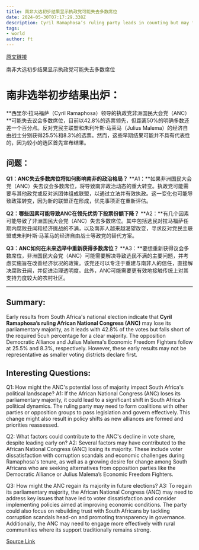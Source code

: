 ```yaml
---
title: 南非大选初步结果显示执政党可能失去多数席位
date: 2024-05-30T07:17:29.338Z
description: Cyril Ramaphosa’s ruling party leads in counting but may fall short of 50% of the vote
tags: 
- world
author: ft
---
```


[原文链接](https://ft.com/content/44c84613-0614-4c87-80e2-d6d48484c202)

南非大选初步结果显示执政党可能失去多数席位

# 南非选举初步结果出炉：

**西里尔·拉马福萨（Cyril Ramaphosa）领导的执政党非洲国民大会党（ANC）**可能失去议会多数席位，目前以42.8%的选票领先，但距离50%的明确多数还差一个百分点。反对党民主联盟和朱利叶斯·马莱马（Julius Malema）的经济自由战士分别获得25.5%和8.3%的选票。然而，这些早期结果可能并不具有代表性的，因为较小的选区首先宣布结果。

## 问题：

**Q1：ANC失去多数席位将如何影响南非的政治格局？**
**A1：**如果非洲国民大会党（ANC）失去议会多数席位，将导致南非政治动态的重大转变。执政党可能需要与其他政党或反对派团体组成联盟，以通过立法并有效执政。这一变化也可能导致政策转变，因为新的联盟正在形成，优先事项正在重新评估。

**Q2：哪些因素可能导致ANC在领先优势下投票份额下降？**
**A2：**有几个因素可能导致了非洲国民大会党（ANC）失去多数席位。其中包括选民对拉马福萨任期内腐败丑闻和经济挑战的不满，以及南非人越来越渴望改变，寻求反对党民主联盟或朱利叶斯·马莱马的经济自由战士等政党的替代方案。

**Q3：ANC如何在未来选举中重新获得多数席位？**
**A3：**要想重新获得议会多数席位，非洲国民大会党（ANC）可能需要解决导致选民不满的主要问题，并考虑实施旨在改善经济状况的政策。该党还可以专注于重建与南非人的信任，直接解决腐败丑闻，并促进治理透明度。此外，ANC可能需要更有效地接触传统上对其支持力度较大的农村社区。

---

## Summary:
Early results from South Africa's national election indicate that **Cyril Ramaphosa’s ruling African National Congress (ANC)** may lose its parliamentary majority, as it leads with 42.8% of the votes but falls short of the required 5cuh percentage for a clear majority. The opposition Democratic Alliance and Julius Malema's Economic Freedom Fighters follow at 25.5% and 8.3%, respectively. However, these early results may not be representative as smaller voting districts declare first.

## Interesting Questions:
Q1: How might the ANC's potential loss of majority impact South Africa's political landscape?
A1: If the African National Congress (ANC) loses its parliamentary majority, it could lead to a significant shift in South Africa's political dynamics. The ruling party may need to form coalitions with other parties or opposition groups to pass legislation and govern effectively. This change might also result in policy shifts as new alliances are formed and priorities reassessed.

Q2: What factors could contribute to the ANC's decline in vote share, despite leading early on?
A2: Several factors may have contributed to the African National Congress (ANC) losing its majority. These include voter dissatisfaction with corruption scandals and economic challenges during Ramaphosa's tenure, as well as a growing desire for change among South Africans who are seeking alternatives from opposition parties like the Democratic Alliance or Julius Malema’s Economic Freedom Fighters.

Q3: How might the ANC regain its majority in future elections?
A3: To regain its parliamentary majority, the African National Congress (ANC) may need to address key issues that have led to voter dissatisfaction and consider implementing policies aimed at improving economic conditions. The party could also focus on rebuilding trust with South Africans by tackling corruption scandals head-on and promoting transparency in governance. Additionally, the ANC may need to engage more effectively with rural communities where its support traditionally remains strong.

[Source Link](https://ft.com/content/44c84613-0614-4c87-80e2-d6d48484c202)

